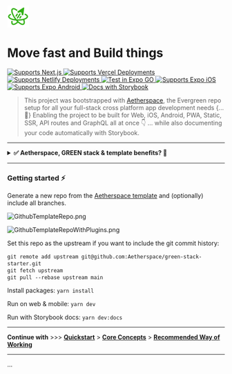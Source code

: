 <a href="https://github.com/Aetherspace/green-stack-starter-demo#readme" target="_blank">
  <img src="/packages/@aetherspace/assets/AetherspaceLogo.svg" width="50" height="50" />
</a>

# Move fast and Build things

<p>
  <a href="https://aetherspace-green-stack-starter.vercel.app/">
    <img alt="Supports Next.js" longdesc="Supports Next.js" src="https://img.shields.io/badge/Next-black?style=for-the-badge&logo=next.js&logoColor=white" />
  </a>
  <a href="https://aetherspace-green-stack-starter.vercel.app/">
    <img alt="Supports Vercel Deployments" longdesc="Supports Vercel Deployments" src="https://img.shields.io/badge/vercel-%23000000.svg?style=for-the-badge&logo=vercel&logoColor=white" />
  </a>
  <a href="https://aetherspace-green-stack-starter.netlify.app/">
    <img alt="Supports Netlify Deployments" longdesc="Supports Netlify Deployments" src="https://img.shields.io/badge/netlify-%23000000.svg?style=for-the-badge&logo=netlify&logoColor=#00C7B7" />
  </a>
  <a href="https://expo.dev/@thorrstevens/aetherspace-starter-app">
    <img alt="Test in Expo GO" longdesc="Test in Expo GO" src="https://img.shields.io/badge/expo-1C1E24?style=for-the-badge&logo=expo&logoColor=#D04A37" />
  </a>
  <a href="https://expo.dev/@thorrstevens/aetherspace-starter-app">
    <img alt="Supports Expo iOS" longdesc="Supports Expo iOS" src="https://img.shields.io/badge/iOS-4630EB.svg?style=for-the-badge&logo=APPLE&labelColor=999999&logoColor=fff" />
  </a>
  <a href="https://expo.dev/@thorrstevens/aetherspace-starter-app">
    <img alt="Supports Expo Android" longdesc="Supports Expo Android" src="https://img.shields.io/badge/Android-4630EB.svg?style=for-the-badge&logo=ANDROID&labelColor=A4C639&logoColor=fff" />
  </a>
  <a href="https://main--62c9a236ee16e6611d719e94.chromatic.com/?path=/story/readme-md--page">
    <img alt="Docs with Storybook" longdesc="Documentated with Storybook" src="https://img.shields.io/badge/-Read_the_Docs-FF4785?style=for-the-badge&logo=storybook&logoColor=fff" />
  </a>
</p>

> This project was bootstrapped with [Aetherspace](https://github.com/Aetherspace/green-stack-starter), the Evergreen repo setup for all your full-stack cross platform app development needs \{...💚\} Enabling the project to be built for Web, iOS, Android, PWA, Static, SSR, API routes and GraphQL all at once 👇 ... while also documenting your code automatically with Storybook.

<p style={{ padding: "4px" }} />  

---

<details>
  <summary><b>✅ Aetherspace, GREEN stack & template benefits? 🚀</b></summary>

---

# Aetherspace - GREEN stack starter template for cross platform React app development

> 🐦 [Anouncement post](https://dev.to/codinsonn/how-to-compete-with-elons-twitter-a-dev-perspective-4j64)  
> ⚡️ [Quickstart example](https://main--62c9a236ee16e6611d719e94.chromatic.com/?path=/story/aetherspace-quickstart--page)  
> 📚 [Core Concepts](/packages/@aetherspace/core/README.md)

### Table of contents

💚 - [What is the GREEN stack?](#what-is-the-green-stack)  
🚀 - [What is Aetherspace?](#what-is-aetherspace)  
🤖 - [Why start with a turbo/monorepo?](#why-turborepo)  
📁 - [File structure and installing new packages.](#package-management)  
👾 - [Benefits and next steps.](#benefits-next-steps)  
🤷‍♂️ - [When _not_ to use the GREEN stack.](#when-not-to-use-green-stack)  
📚 - [Relevant Docs.](#relevant-docs)

## What the hell is the GREEN stack? 💚 <a name="what-is-the-green-stack"></a>

In short GREEN stands for these 5 core technologies:

- **G**raphQL for typed and self documenting APIs
- **R**eact & React-Native for write-once UI
- **E**vergreen components (extendable, themable, with docs & types)
- **E**xpo for easy mobile development, deployment and testing
- **N**ext.js for web, SEO, Static & Server rendering, API & Web-Vitals

The core idea is writing your app code or features just once with Typescript and React-Native, yet make it available on any platform or device without double implementations or the need for different development teams.

## How does 'Aetherspace' help, exactly? 🚀 <a name="what-is-aetherspace"></a>

> Think of it as Unity for React Apps. Just like Unity aims to make cross console game development a lot easier for (indie) game devs, Aetherspace's setup for the GREEN stack aims to do the same for cross-platform app development.

### Core concepts

- Cross-platform from the start
- Take what works, make it better
- Single sources of truth
- Write once, use anywhere
- Documentation drives adoption

#### It helps you move fast, save time and deliver more

Aetherspace is an opinionated framework that fills in the gaps of working and building with the GREEN stack:

- How should I handle responsive design?
- How do I avoid web layout shift when react-native styling does not support media queries or classnames?
- How can I expose / read public env vars across multiple platforms?
- How do I take advantage of optimisations like `next/image` on web when that's not available in React-Native?
- What's the best way to style and animate my UI elements for both web and mobile?

Just to name a few.

While the stack itself is very powerful, figuring out how to get set up and do certain things in a write-once way can be frustrating and time consuming. To save you time figuring it all out on your own, _Aetherspace_ contains a bunch of packages, utils and best-practices to set you up for a quick and easy ride to cross-platform success.

## But why start with a turbo/monorepo? 🤖 <a name="why-turborepo"></a>

One annoying thing about figuring this stack out on your own is when packages you're using require custom configs for babel, webpack or otherwise. With Expo and Next.js, it often happens that updating e.g. a single `babel.config.js` used for both Expo and Next.js will fix usage on either, but then break the other.

Using a monorepo with different entry points for Next.js and Expo allows us to keep configs more separate, and therefore allow more confident updating of packages and configs without accidentally breaking other platforms.

In this starter template, we've opted to use turborepo with yarn workspaces. We'll list some basics in the next section, but for a deeper understanding please refer to their documentation for more info.

## 📁 File structure and package management 📦 <a name="package-management"></a>

This starter monorepo has three types of workspaces:

- `/apps/*` for all expo & next.js versions of your apps (consumes `'features'` 👇)
- `/features/*` features of your app, grouped together by feature name (consumes `'packages'` 👇)
- `/packages/*` for all shared dependencies / library code used in multiple apps or features

```
├── apps/
│   └── expo/ 👉 Where all Expo & mobile specific config for {app-name} lives
│       └── app.json ➡️ Expo app config (e.g. App name, icon, landscape / tablet support)
│       └── app/ ➡️ File-based Routing & Navigation Setup for mobile (using 'app-core/screens/')
│           └── (generated)/ ➡️ File based routing generated from `routes/` in features or packages
│               └── _layout.tsx ➡️ Root layout for all app screens (e.g. tab bar, drawer, etc.)
│               └── index.tsx ➡️ Home & starting screen for the app
│       └── babel.config.js ➡️ Babel transpilation config for Expo
│       └── index.js ➡️ Mobile entrypoint loader for App.tsx
│       └── metro.config.js ➡️ Metro bundler config for react-native
│       └── package.json ➡️ yarn-workspace config, lists core expo & react-native dependencies
│       └── tsconfig.json ➡️ Typescript config for Expo
│       └── webpack.config.js ➡️ Enables PWA browser testing with Expo (no SSR)
│
│   └── next/ 👉 Where all Next.js, Server & API config for {app-name} lives
│       └── public/ ➡️ favicon, app icons & other static assets (e.g. images & fonts)
│       └── app/ ➡️ File-based Routing & Navigation Setup for Web (using 'app-core/screens/')
│           └── (generated)/ ➡️ File based routing generated from `routes/` in features or packages
│               └── head.tsx ➡️ HTML wrapper for head & meta tags (+ SSR styles)
│               └── layout.tsx ➡️ Root layout for all web pages (e.g. headers / footers / nav)
│               └── page.tsx ➡️ Web Homepage (e.g. using 'app-core/screens/HomeScreen.tsx')
│               └── api/ ➡️ directory based api routes (using 'app-core/resolvers/')
│                   └── graphql.ts ➡️ GraphQL client from 'app-core/graphql/'
│       └── babel.config.js ➡️ Babel transpilation config for Next.js
│       └── next.config.js ➡️ Next.js config, modules to transpile & plugins to support
│       └── package.json ➡️ yarn-workspaces config, lists core next.js dependencies
│       └── tsconfig.json ➡️ Typescript config for Next.js
|
|── features/
│   └── app-core/ 👉 Where all core cross-platform code for {app-name} lives
│       └── components/ ➡️ Molecules / Atoms / Common UI used in 'screens/'
│       └── graphql/ ➡️ Shared code for the GraphQL API client (optional)
│       └── resolvers/ ➡️ Shared resolvers used in both in API routes or GraphQL API
│       └── screens/ ➡️ Page templates used in App.tsx and next.js's 'app/' directory
│       └── routes/ ➡️ Write-once routing for both web & mobile (see 'app/(generated)/' in expo & next)
│       └── package.json ➡️ config required by yarn-workspaces, lists dependencies that don't fit anywhere else
│   └── {app-feature}/ 👉 Code shared across apps, ideally same structure as 'features/app-core'
│       └── package.json ➡️ config required by yarn-workspaces, list dependencies specific to this feature
│
├── packages/
│   └── @aetherspace/ ➡️ Primitives, utils & helpers for working with the GREEN stack
│       └── schemas/ ➡️ A set of Zod powered schema utils for building single sources of truth
│   └── @config/ ➡️ list of ts & other configs to use / extend from in next or expo apps
│   └── {comp-lib}/ 👉 Code shared across apps, ideally same structure as 'features/app-core'
│       └── package.json ➡️ yarn-workspace config, list dependencies specific to this package
│
├── node_modules/ ➡️ Contains all modules for the entire monorepo
├── package.json  ➡️ Root yarn-workspaces configuration + helper scripts, core developer only dependencies
└── turbo.json  ➡️ Monorepo config, manages dependencies in build scripts + caching of tasks
```

> 💡 `{app-feature}`, `{app-name}` & `{comp-lib}` are just placeholders and you **can** have multiple of these

#### 📦 Keep your apps seperate with `/apps/*` & `/features/*` workspaces:

For every app you're building in this monorepo, you'll need a few folders:

- `/apps/next` - Entry for web where only next.js related config/setup for an app should live.
  Should list only core next.js related deps & polyfills.
- `/apps/expo` - Entry for mobile where only expo related config/setup for an app should live.
  Should list only core react-native and expo related deps.
- `/features/{app}-core` - Where most of your core app specific UI, logic and screens will live.
  Should list app dependencies not listed elsewhere.

In each of these folders own a `package.json` file, where a `name` property should be specified to identify that workspace. This name can then be referenced during installs via e.g.

```shell-script
yarn workspace next add {package-name}
```

#### To install Expo modules for the specific Expo SDK you're using:

```shell-script
yarn expo-cli install {package-name}
````
Which will run `yarn workspace expo-app expo-cli install {package-name}` under the hood.

## 👾 Stack and Template benefits + Next steps 👾 <a name="benefits-next-steps"></a>

If you've read the sections above, It's likely the **ease** of use, **time saving** capabilities and **scalability** of this stack & template are clear.

The starter repo comes with some opinionated extra packages and abilities.  
Here's a list of what you can start doing out of the box:

- Link pages and screens cross platform with the `<Link>` component from `aetherspace/navigation`
- Use tailwind to style UI responsively on web / mobile with `<AetherView tw="sm:px-2">` / `tailwind-rn`
- Add illustrations or [icons with `react-native-svg`](/packages/@aetherspace/components/AetherIcon/README.md)
- Bring the power of GraphQL to JSON or REST apis with `aetherResolver()` and schemas as single sources of truth.
- Document your components and APIs with Storybook.
- Deploy to vercel by importing your repo in their UI ([view live example](https://aetherspace-green-stack-starter.vercel.app/))
- Deploy to netlify [via this guide](https://www.netlify.com/blog/2020/11/30/how-to-deploy-next.js-sites-to-netlify/) ([view live](https://aetherspace-green-stack-starter.netlify.app/))

Possible next steps:
- Animate UI elements with `react-native-reanimated` or `moti`
- Add auth with [AuthSession](https://docs.expo.dev/versions/latest/sdk/auth-session/) ([Expo Examples](https://docs.expo.dev/guides/authentication/))

## 💼 Why this makes sense from a user, dev & business perspective <a name="why-this-makes-sense-from-a-business-perspective"></a>

**For users:**
- Solutions built for how they prefer to use software, whether that's on a phone, tablet or desktop.
- Can share any page or feature with a link, which will open in the correct app or browser.
- Full feature parity across all platforms.

**For developers:**
- Write-once UI, logic, routing, data fetching & resolvers
- Easily onboard new devs to the project with auto-generated Storybook docs
- Save time & reduce risk by defining data structure once, instead of 4 times for types, graphql, docs & validation

**For businesses:**
- Speed and flexibility to build/update features and pages for any platform.
- Reach more users by being available on more devices.
- Free organic leads from web SEO, which you can easily guide to mobile where higher conversions happen.

> Whether you're a startup or established company, having both web and mobile apps is a great competitive advantage. There are many stories of market leaders suddenly being overtaken because the competition were able to move faster or had more devices their solution was available on for their customers.

This stack makes it near effortless to enable extra platforms. It helps keep teams small and enables them to move fast when building new pages or features for phones, tablets and/or the web.

**More deliverables for less time invested in turn means flexibility in one or more of these areas:**

- ... negotiation room about budget or deadlines (in case of client work)
- ... 💰 to be distributed among the entire team
- ... 🕗 available for experimentation
- ... budget available to market the product

<details>
<summary>Show full 🕗🕗 to 💰💰💰 Comparison</summary>

---

Let's talk Return on Investment:

> 🕗 = time required = devs / teams / resources invested  
> 💰 = deliverable sale value = costs to build + profit margin  
> ROI = 🕗 -> _sold for_ -> 💰

Web only project ROI = 🕗🕗 -> 💰💰

- 🕗 Web Front-End 💰
- 🕗 General Back-End (REST / GraphQL + Templates / SSR) 💰

Native iOS + Android project ROI = 🕗🕗🕗 -> 💰💰💰

- 🕗 iOS App with Swift 💰
- 🕗 Android app with Java 💰
- 🕗 API Back-End (REST / GraphQL) 💰

React-Native Mobile App ROI = 🕗🕗 -> 💰💰 to 💰💰💰

- 🕗 iOS + Android App with RN 💰(💰)
- 🕗 API Back-End (REST / GraphQL) 💰

Expo Mobile + PWA ROI = 🕗🕗 ->💰💰 to 💰💰💰💰

- 🕗 iOS + Android + PWA with Expo & RN (Web without SSR) 💰(💰💰)
- 🕗 API Back-End (REST / GraphQL) 💰

> Now, things get _really_ interesting when you try to compare full cross-platform apps

Full Cross Platform with Separate Dev Teams ROI = 🕗🕗🕗🕗🕗🕗🕗 -> 💰💰💰💰💰💰💰

- 🕗 Web Front-End 💰
- 🕗 iOS App with Swift 💰
- 🕗 Android app with Java 💰
- 🕗 Windows App Dev Team 💰
- 🕗 MacOS App Dev Team 💰
- 🕗 Linux App Dev Team 💰
- 🕗 API Back-End (REST / GraphQL) 💰

Full Cross Platform with GREEN stack ROI = 🕗🕗 -> 💰💰 to 💰💰💰💰💰💰💰

- 🕗 Web (PWA & SSR & Web Vitals) + iOS + Android + Windows + MacOS + Linux 💰(💰💰💰💰💰)
- 🕗 Back-End (REST + GraphQL + SSR + Static Exports + ISSG + universal JS utils thanks to Next.js) 💰

**Key takeaway: Always build or upsell more platforms / devices the app could run on**

</details>

## When not to use the GREEN stack? 🤷‍♂️ <a name="when-not-to-use-green-stack"></a>

The GREEN stack is unlikely to be the best fit when your project...

- ... will always be web only 👉 Use `next.js`
- ... will always be mobile only 👉 Use `Expo`
- ... will always be desktop only 👉 Use `Electron` + `React` / `Vue` / `Svelte`
- ... is very Bluetooth / AR / VR / XR heavy 👉 Go native with `Swift` / `Java`
- ... is not using React 👉 Use `Svelte` / `Vue` + `Ionic`
- ... has no real need for Server Rendering, SEO or Web-Vitals 👉 Use `Expo` (+ Web Support)
- ... is using React, but the project is too far along and has no budget, time or people to refactor 🤷‍♂️

If your project has required dependencies / SDKs / libraries that are either not available in JS, are not extractable to API calls or cannot function cross-platform, this may also not be a good solution for your use-case\*.

```
🛠 * However, for JS libs, you could always try adding cross platform support yourself with `patch-package`
```

## 📚 Further reading / Relevant docs: <a name="relevant-docs"></a>

- [Expo](https://docs.expo.dev/), [React Native](https://reactnative.dev/docs/getting-started), [Expo-Router docs](https://expo.github.io/router/docs/)
- [Yarn Workspaces](https://classic.yarnpkg.com/lang/en/docs/workspaces/), [Turborepo docs](https://turborepo.org/docs)
- [Next.js](https://nextjs.org/docs/getting-started), [app-directory](https://beta.nextjs.org/docs/getting-started), [React-Native-Web docs](https://necolas.github.io/react-native-web/docs/)
- [Apollo Server docs](https://www.apollographql.com/docs/apollo-server/)

## Frequently Asked Questions 🤔

#### What's the benefit of using this over X-solution?

See the [Core Concepts](/packages/@aetherspace/core/README.md) section

#### How can I apply the same navigation and deeplinks between web and mobile?

Deeplinks on mobile come out of the box with Expo-Router, which Aetherspace's [Universal Routing](/packages/@aetherspace/navigation/README.md) uses under the hood.

#### How does automatic docgen work?

See the README on [Automation](/packages/@aetherspace/scripts/README.md) or the [Anouncement post](https://dev.to/codinsonn/how-to-compete-with-elons-twitter-a-dev-perspective-4j64) 

#### How should I manage my icons?

See the [Icon Management](/packages/@aetherspace/components/AetherIcon/README.md) README

#### I have a question about the license.

Check out the [License](/LICENSE.md) and its FAQ section.

---

<p>
    <a aria-label="sponsor @codinsonn on Github for full access" href="https://github.com/sponsors/codinsonn">
        <img src="https://img.shields.io/static/v1?label=Sponsor&style=for-the-badge&message=%E2%9D%A4&logo=GitHub&color=%23fe8e86" target="_blank" />
    </a>
    <a aria-label="the aetherspace green stack starter is free to use for some, but paid for professional use." href="/LICENSE.md" target="_blank">
        <img align="right" alt="License: MIT" src="https://img.shields.io/badge/Licence-Custom-green?style=for-the-badge" target="_blank" />
    </a>
</p>

</details>

---

<p style={{ padding: "4px" }} />  

### Getting started ⚡️

Generate a new repo from the [Aetherspace template](https://github.com/Aetherspace/green-stack-starter-demo) and (optionally) include all branches.

![GithubTemplateRepo.png](/.storybook/public/GithubTemplateRepo.png)

![GithubTemplateRepoWithPlugins.png](/.storybook/public/GithubTemplateRepoWithPlugins.png)

Set this repo as the upstream if you want to include the git commit history:

```
git remote add upstream git@github.com:Aetherspace/green-stack-starter.git
git fetch upstream
git pull --rebase upstream main
```

Install packages: `yarn install`

Run on web & mobile: `yarn dev`

Run with Storybook docs: `yarn dev:docs`

---

<b>Continue with</b> >>> <b><a href="https://main--62c9a236ee16e6611d719e94.chromatic.com/?path=/docs/aetherspace-quickstart--page">Quickstart</a></b> > <b><a href="https://main--62c9a236ee16e6611d719e94.chromatic.com/?path=/docs/aetherspace-core-concepts--page">Core Concepts</a></b> > <b><a href="https://main--62c9a236ee16e6611d719e94.chromatic.com/?path=/docs/aetherspace-recommended-workflow--page">Recommended Way of Working</a></b>

---

...
